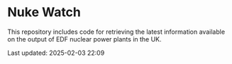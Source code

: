 # Nuke Watch

This repository includes code for retrieving the latest information available on the output of EDF nuclear power plants in the UK.

Last updated: 2025-02-03 22:09